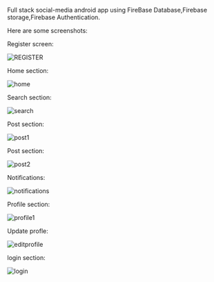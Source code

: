 Full stack social-media android app using FireBase Database,Firebase storage,Firebase Authentication.

Here are some screenshots:


Register screen: 

![REGISTER](https://user-images.githubusercontent.com/63559004/177041574-8a95b2cc-1351-4b0b-bf0c-8dade1736b5b.PNG)

Home section:  

![home](https://user-images.githubusercontent.com/63559004/177041598-882bf66d-5541-4143-b624-44cf69a95e46.PNG)

Search section:

![search](https://user-images.githubusercontent.com/63559004/177041630-a932883c-5e89-48d7-a6cb-dfdf03cbe129.PNG)

Post section:

![post1](https://user-images.githubusercontent.com/63559004/177041656-6edcc6eb-2f55-47d8-a57e-565c8e01466d.PNG)

Post section:

![post2](https://user-images.githubusercontent.com/63559004/177041691-83095fbf-9b0f-497c-82dd-e71c292b48dd.PNG)

Notifications:

![notifications](https://user-images.githubusercontent.com/63559004/177041711-2abbfb59-7735-4bf3-9a95-99a77c5a5c09.PNG)

Profile section:

![profile1](https://user-images.githubusercontent.com/63559004/177041756-be64896f-c45c-42b3-a5f6-07c121a338d5.PNG)


Update profle:

![editprofile](https://user-images.githubusercontent.com/63559004/177041774-4477b330-a61b-423b-b1c5-9a3ac364128c.PNG)

login section:

![login](https://user-images.githubusercontent.com/63559004/177041848-bdd270f6-53e3-4b88-941a-00d817924c84.PNG)


